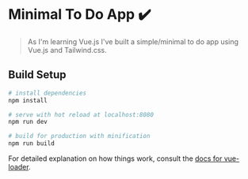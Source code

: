 # Minimal To Do App ✔️

> As I'm learning Vue.js I've built a simple/minimal to do app using Vue.js and Tailwind.css.

## Build Setup

``` bash
# install dependencies
npm install

# serve with hot reload at localhost:8080
npm run dev

# build for production with minification
npm run build
```

For detailed explanation on how things work, consult the [docs for vue-loader](http://vuejs.github.io/vue-loader).
